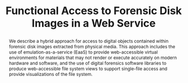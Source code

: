 ---
abstract: 'We describe a hybrid approach for access to digital objects contained within
  forensic disk images extracted from physical media. This approach includes the use
  of emulation-as-a-service (EaaS) to provide web-accessible virtual environments

  for materials that may not render or execute accurately on modern hardware and software,
  and the use of

  digital forensics software libraries to produce web-accessible file system views
  to support single-file access and provide visualizations of the file system.'
creators:
- Kam Woods
- Christopher Lee
- Thomas Liebetraut
- Klaus Rechert
date: null
document_url: https://services.phaidra.univie.ac.at/api/object/o:429564/download
grand_parent: iPRES
institutions: []
keywords:
- emulation
- access
- digital forensics
landing_page_url: https://phaidra.univie.ac.at/o:429564
language: eng
layout: publication
license: CC BY 4.0 International
notes_url: null
parent: iPRES 2015
publication_type: paper
size: 255366
slides_url: null
source_name: iPRES
stream_url: null
title: Functional Access to Forensic Disk Images in a Web Service
year: 2015
---